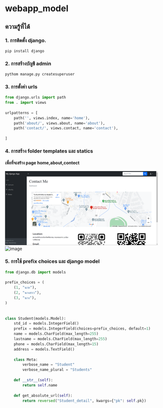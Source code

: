 ﻿# webapp_model
## ความรู้ที่ได้
### 1. การติดตั้ง __django__.<br>
```python
pip install django
```

### 2. การสร้างบัญชี admin
```python
pythom manage.py createsuperuser
```

### 3. การตั้งค่า urls
```python
from django.urls import path
from . import views

urlpatterns = [
    path('', views.index, name='home'),
    path('about/', views.about, name='about'),
    path('contact/', views.contact, name='contact'),
    
]
```

### 4. การสร้าง folder templates และ statics
#### เพื่อที่จะสร้าง page home,about,contect   
![image](https://github.com/Porpathom/my-webapp-model/blob/main/immage/page.png)
![image]()

### 5. การใช้ prefix choices และ django model 
```python
from django.db import models

prefix_choices = (
    (1, "นาย"),
    (2, "นางสาว"),
    (3, "นาง"),
)


class Student(models.Model):
    std_id = models.IntegerField()
    prefix = models.IntegerField(choices=prefix_choices, default=1)
    name = models.CharField(max_length=255)
    lastname = models.CharField(max_length=255)
    phone = models.CharField(max_length=15)
    address = models.TextField()

    class Meta:
        verbose_name = "Student"
        verbose_name_plural = "Students"

    def __str__(self):
        return self.name

    def get_absolute_url(self):
        return reversed("Student_detail", kwargs={"pk": self.pk})

```
